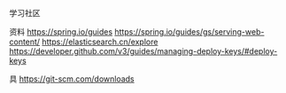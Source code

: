 学习社区

资料
https://spring.io/guides
https://spring.io/guides/gs/serving-web-content/ 
https://elasticsearch.cn/explore
https://developer.github.com/v3/guides/managing-deploy-keys/#deploy-keys

具
https://git-scm.com/downloads
